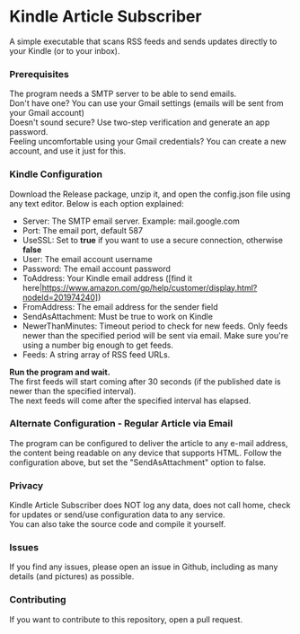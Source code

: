 # Kindle Article Subscriber

A simple executable that scans RSS feeds and sends updates directly to your Kindle (or to your inbox).

### Prerequisites
The program needs a SMTP server to be able to send emails.  
Don't have one? You can use your Gmail settings (emails will be sent from your Gmail account)  
Doesn't sound secure? Use two-step verification and generate an app password.  
Feeling uncomfortable using your Gmail credentials? You can create a new account, and use it just for this.

### Kindle Configuration
Download the Release package, unzip it, and open the config.json file using any text editor. Below is each option explained:
- Server: The SMTP email server. Example: mail.google.com
- Port: The email port, default 587
- UseSSL: Set to **true** if you want to use a secure connection, otherwise **false**
- User: The email account username
- Password: The email account password
- ToAddress: Your Kindle email address ([find it here|https://www.amazon.com/gp/help/customer/display.html?nodeId=201974240]) 
- FromAddress: The email address for the sender field
- SendAsAttachment: Must be true to work on Kindle
- NewerThanMinutes: Timeout period to check for new feeds. Only feeds newer than the specified period will be sent via email. Make sure you're using a number big enough to get feeds.
- Feeds: A string array of RSS feed URLs.

**Run the program and wait.**  
The first feeds will start coming after 30 seconds (if the published date is newer than the specified interval).  
The next feeds will come after the specified interval has elapsed.

### Alternate Configuration - Regular Article via Email
The program can be configured to deliver the article to any e-mail address, the content being readable on any device that supports HTML.
Follow the configuration above, but set the "SendAsAttachment" option to false.

### Privacy
Kindle Article Subscriber does NOT log any data, does not call home, check for updates or send/use configuration data to any service.  
You can also take the source code and compile it yourself.

### Issues
If you find any issues, please open an issue in Github, including as many details (and pictures) as possible.

### Contributing
If you want to contribute to this repository, open a pull request.
